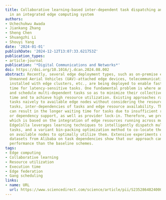 ```yaml
---
title: Collaborative learning-based inter-dependent task dispatching and co-location
  in an integrated edge computing system
authors:
- Uchechukwu Awada
- Jiankang Zhang
- Sheng Chen
- Shuangzhi Li
- Shouyi Yang
date: '2024-01-01'
publishDate: '2024-12-12T13:07:33.621753Z'
publication_types:
- article-journal
publication: '*Digital Communications and Networks*'
doi: https://doi.org/10.1016/j.dcan.2024.08.002
abstract: Recently, several edge deployment types, such as on-premise edge clusters,
  Unmanned Aerial Vehicles (UAV)-attached edge devices, telecommunication base stations
  installed with edge clusters, etc., are being deployed to enable faster response
  time for latency-sensitive tasks. One fundamental problem is where and how to offload
  and schedule multi-dependent tasks so as to minimize their collective execution
  time and to achieve high resource utilization. Existing approaches randomly dispatch
  tasks naively to available edge nodes without considering the resource demands of
  tasks, inter-dependencies of tasks and edge resource availability. These approaches
  can result in the longer waiting time for tasks due to insufficient resource availability
  or dependency support, as well as provider lock-in. Therefore, we present EdgeColla,
  which is based on the integration of edge resources running across multi-edge deployments.
  EdgeColla leverages learning techniques to intelligently dispatch multi-dependent
  tasks, and a variant bin-packing optimization method to co-locate these tasks firmly
  on available nodes to optimally utilize them. Extensive experiments on real-world
  datasets from Alibaba on task dependencies show that our approach can achieve optimal
  performance than the baseline schemes.
tags:
- Edge computing
- Collaborative learning
- Resource utilization
- Execution time
- Edge federation
- Gang scheduling
links:
- name: URL
  url: https://www.sciencedirect.com/science/article/pii/S2352864824000956
---
```

